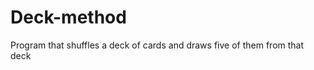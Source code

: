 Deck-method
===========

Program that shuffles a deck of cards and draws five of them from that deck
